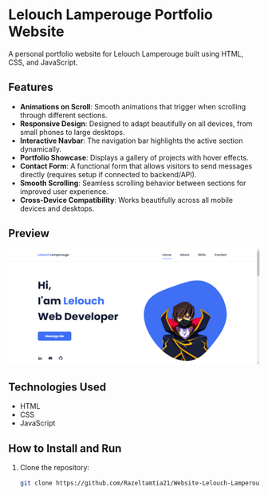 # Lelouch Lamperouge Portfolio Website

A personal portfolio website for Lelouch Lamperouge built using HTML, CSS, and JavaScript.

## Features

- **Animations on Scroll**: Smooth animations that trigger when scrolling through different sections.
- **Responsive Design**: Designed to adapt beautifully on all devices, from small phones to large desktops.
- **Interactive Navbar**: The navigation bar highlights the active section dynamically.
- **Portfolio Showcase**: Displays a gallery of projects with hover effects.
- **Contact Form**: A functional form that allows visitors to send messages directly (requires setup if connected to backend/API).
- **Smooth Scrolling**: Seamless scrolling behavior between sections for improved user experience.
- **Cross-Device Compatibility**: Works beautifully across all mobile devices and desktops.

## Preview

![Website Preview](./preview.png)

## Technologies Used

- HTML
- CSS
- JavaScript

## How to Install and Run

1. Clone the repository:
   ```bash
   git clone https://github.com/Razeltamtia21/Website-Lelouch-Lamperouge.git
